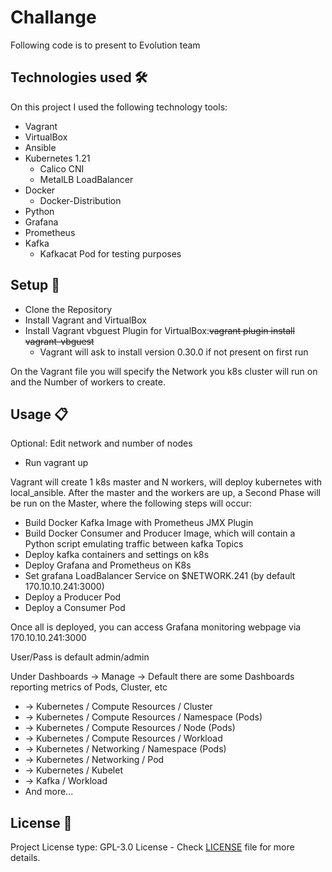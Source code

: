 # Challange

Following code is to present to Evolution team 

## Technologies used 🛠️
On this project I used the following technology tools:
* Vagrant
* VirtualBox
* Ansible
* Kubernetes 1.21
  * Calico CNI
  * MetalLB LoadBalancer
* Docker
  * Docker-Distribution
* Python
* Grafana
* Prometheus
* Kafka
  * Kafkacat Pod for testing purposes

## Setup 🔧
* Clone the Repository
* Install Vagrant and VirtualBox
* Install Vagrant vbguest Plugin for VirtualBox:~~vagrant plugin install vagrant-vbguest~~
  * Vagrant will ask to install version 0.30.0 if not present on first run

On the Vagrant file you will specify the Network you k8s cluster will run on and the Number of workers to create.

## Usage 📋
Optional: Edit network and number of nodes
* Run vagrant up

Vagrant will create 1 k8s master and N workers, will deploy kubernetes with local_ansible.
After the master and the workers are up, a Second Phase will be run on the Master, where the following steps will occur:
* Build Docker Kafka Image with Prometheus JMX Plugin
* Build Docker Consumer and Producer Image, which will contain a Python script emulating traffic between kafka Topics
* Deploy kafka containers and settings on k8s
* Deploy Grafana and Prometheus on K8s
* Set grafana LoadBalancer Service on $NETWORK.241 (by default 170.10.10.241:3000)
* Deploy a Producer Pod 
* Deploy a Consumer Pod

Once all is deployed, you can access Grafana monitoring webpage via 170.10.10.241:3000

User/Pass is default admin/admin

Under Dashboards -> Manage -> Default there are some Dashboards reporting metrics of Pods, Cluster, etc
  * -> Kubernetes / Compute Resources / Cluster
  * -> Kubernetes / Compute Resources / Namespace (Pods)
  * -> Kubernetes / Compute Resources / Node (Pods)
  * -> Kubernetes / Compute Resources / Workload
  * -> Kubernetes / Networking / Namespace (Pods)
  * -> Kubernetes / Networking / Pod
  * -> Kubernetes / Kubelet
  * -> Kafka / Workload
  * And more...

## License 📄
Project License type: GPL-3.0 License - Check [LICENSE](LICENSE) file for more details.

